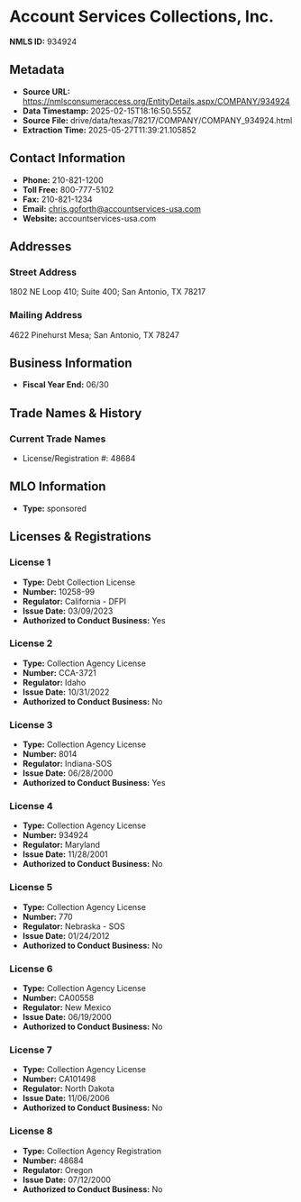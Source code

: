 # Account Services Collections, Inc.

**NMLS ID:** 934924

## Metadata
- **Source URL:** https://nmlsconsumeraccess.org/EntityDetails.aspx/COMPANY/934924
- **Data Timestamp:** 2025-02-15T18:16:50.555Z
- **Source File:** drive/data/texas/78217/COMPANY/COMPANY_934924.html
- **Extraction Time:** 2025-05-27T11:39:21.105852

## Contact Information
- **Phone:** 210-821-1200
- **Toll Free:** 800-777-5102
- **Fax:** 210-821-1234
- **Email:** chris.goforth@accountservices-usa.com
- **Website:** accountservices-usa.com

## Addresses
### Street Address
1802 NE Loop 410; Suite 400; San Antonio, TX 78217

### Mailing Address
4622 Pinehurst Mesa; San Antonio, TX 78247

## Business Information
- **Fiscal Year End:** 06/30

## Trade Names & History
### Current Trade Names
- License/Registration #: 48684

## MLO Information
- **Type:** sponsored

## Licenses & Registrations

### License 1
- **Type:** Debt Collection License
- **Number:** 10258-99
- **Regulator:** California - DFPI
- **Issue Date:** 03/09/2023
- **Authorized to Conduct Business:** Yes

### License 2
- **Type:** Collection Agency License
- **Number:** CCA-3721
- **Regulator:** Idaho
- **Issue Date:** 10/31/2022
- **Authorized to Conduct Business:** No

### License 3
- **Type:** Collection Agency License
- **Number:** 8014
- **Regulator:** Indiana-SOS
- **Issue Date:** 06/28/2000
- **Authorized to Conduct Business:** Yes

### License 4
- **Type:** Collection Agency License
- **Number:** 934924
- **Regulator:** Maryland
- **Issue Date:** 11/28/2001
- **Authorized to Conduct Business:** No

### License 5
- **Type:** Collection Agency License
- **Number:** 770
- **Regulator:** Nebraska - SOS
- **Issue Date:** 01/24/2012
- **Authorized to Conduct Business:** No

### License 6
- **Type:** Collection Agency License
- **Number:** CA00558
- **Regulator:** New Mexico
- **Issue Date:** 06/19/2000
- **Authorized to Conduct Business:** No

### License 7
- **Type:** Collection Agency License
- **Number:** CA101498
- **Regulator:** North Dakota
- **Issue Date:** 11/06/2006
- **Authorized to Conduct Business:** No

### License 8
- **Type:** Collection Agency Registration
- **Number:** 48684
- **Regulator:** Oregon
- **Issue Date:** 07/12/2000
- **Authorized to Conduct Business:** No
